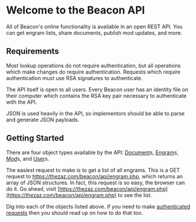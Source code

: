 # Welcome to the Beacon API

All of Beacon's online functionality is available in an open REST API. You can get engram lists, share documents, publish mod updates, and more.

## Requirements

Most lookup operations do not require authentication, but all operations which make changes do require authentication. Requests which require authentication must use RSA signatures to authenticate.

The API itself is open to all users. Every Beacon user has an identity file on their computer which contains the RSA key pair necessary to authenticate with the API.

JSON is used heavily in the API, so implementors should be able to parse and generate JSON payloads.

## Getting Started

There are four object types available by the API: [Document](document.md)s, [Engram](engram.md)s, [Mod](mod.md)s, and [User](user.md)s.

The easiest request to make is to get a list of all engrams. This is a GET request to https://thezaz.com/beacon/api/engram.php, which returns an array of JSON structures. In fact, this request is so easy, the browser can do it. Go ahead, visit [https://thezaz.com/beacon/api/engram.php](https://thezaz.com/beacon/api/engram.php) to see the list.

Dig into each of the objects listed above. If you need to make [authenticated requests](authenticating.md) then you should read up on how to do that too.